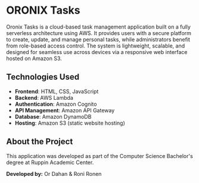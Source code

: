 # ORONIX Tasks

Oronix Tasks is a cloud-based task management application built on a fully serverless architecture using AWS.
It provides users with a secure platform to create, update, and manage personal tasks, while administrators benefit from role-based access control.
The system is lightweight, scalable, and designed for seamless use across devices via a responsive web interface hosted on Amazon S3.

## Technologies Used

- **Frontend**: HTML, CSS, JavaScript
- **Backend**: AWS Lambda
- **Authentication**: Amazon Cognito
- **API Management**: Amazon API Gateway
- **Database**: Amazon DynamoDB
- **Hosting**: Amazon S3 (static website hosting)

## About the Project

This application was developed as part of the Computer Science Bachelor's degree at Ruppin Academic Center.

**Developed by:** Or Dahan & Roni Ronen

